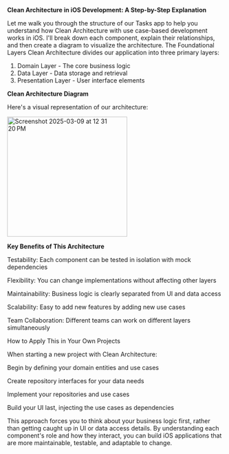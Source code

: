 **Clean Architecture in iOS Development: A Step-by-Step Explanation**

Let me walk you through the structure of our Tasks app to help you understand how Clean Architecture with use case-based development works in iOS. I'll break down each component, explain their relationships, and then create a diagram to visualize the architecture.
The Foundational Layers
Clean Architecture divides our application into three primary layers:

1. Domain Layer - The core business logic
2. Data Layer - Data storage and retrieval
3. Presentation Layer - User interface elements

**Clean Architecture Diagram**

Here's a visual representation of our architecture:

<img width="279" alt="Screenshot 2025-03-09 at 12 31 20 PM" src="https://github.com/user-attachments/assets/ce09332a-d5e1-487e-b426-d019c3cbaf2c" />

**Key Benefits of This Architecture**

Testability: Each component can be tested in isolation with mock dependencies

Flexibility: You can change implementations without affecting other layers

Maintainability: Business logic is clearly separated from UI and data access

Scalability: Easy to add new features by adding new use cases

Team Collaboration: Different teams can work on different layers simultaneously


How to Apply This in Your Own Projects

When starting a new project with Clean Architecture:

Begin by defining your domain entities and use cases

Create repository interfaces for your data needs

Implement your repositories and use cases

Build your UI last, injecting the use cases as dependencies


This approach forces you to think about your business logic first, rather than getting caught up in UI or data access details.
By understanding each component's role and how they interact, you can build iOS applications that are more maintainable, testable, and adaptable to change.
